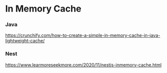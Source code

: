 # In Memory Cache 
### Java 
https://crunchify.com/how-to-create-a-simple-in-memory-cache-in-java-lightweight-cache/

### Nest
https://www.learmoreseekmore.com/2020/11/nestjs-inmemory-cache.html

